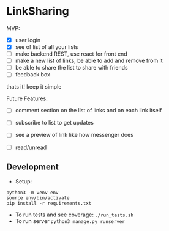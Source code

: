 # LinkSharing

MVP:
 - [x] user login
 - [x] see of list of all your lists
 - [ ] make backend REST, use react for front end
 - [ ] make a new list of links, be able to add and remove from it
 - [ ] be able to share the list to share with friends
 - [ ] feedback box

thats it! keep it simple

Future Features:
 - [ ] comment section on the list of links and on each link itself
 - [ ] subscribe to list to get updates
 - [ ] see a preview of link like how messenger does
 - [ ] read/unread

 
## Development

 - Setup:
```
python3 -m venv env
source env/bin/activate
pip install -r requirements.txt
```
 - To run tests and see coverage: `./run_tests.sh`
 - To run server `python3 manage.py runserver`
